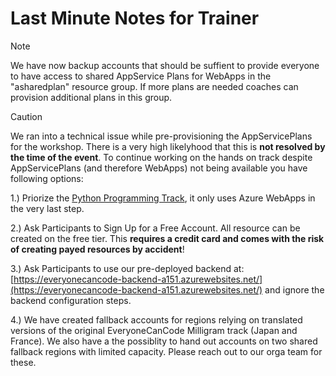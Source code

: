 # Last Minute Notes for Trainer
> [!NOTE]
> We have now backup accounts that should be suffient to provide everyone to have access to shared AppService Plans for WebApps in the "asharedplan" resource group. If more plans are needed coaches can provision additional plans in this group.

> [!CAUTION]
> We ran into a technical issue while pre-provisioning the AppServicePlans for the workshop. There is a very high likelyhood that this is **not resolved by the time of the event**.
> To continue working on the hands on track despite AppServicePlans (and therefore WebApps) not being available you have following options:
>
> 1.) Priorize the [Python Programming Track](https://github.com/microsoft/everyonecancode-us), it only uses Azure WebApps in the very last step.
>
> 2.) Ask Participants to Sign Up for a Free Account. All resource can be created on the free tier. This **requires a credit card and comes with the risk of creating payed resources by accident**!
>
> 3.) Ask Participants to use our pre-deployed backend at: [https://everyonecancode-backend-a151.azurewebsites.net/](https://everyonecancode-backend-a151.azurewebsites.net/) and ignore the backend configuration steps.
> 
> 4.) We have created fallback accounts for regions relying on translated versions of the original EveryoneCanCode Milligram track (Japan and France). We also have a the possiblity to hand out accounts on two shared fallback regions with limited capacity. Please reach out to our orga team for these.
